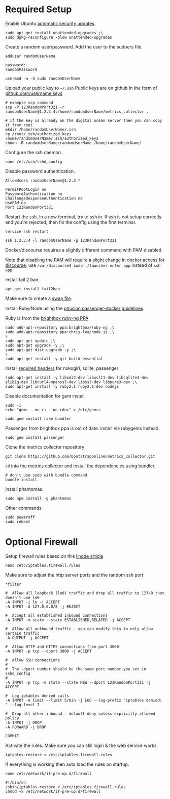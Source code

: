# Required Setup

Enable Ubuntu [automatic security updates](https://help.ubuntu.com/community/AutomaticSecurityUpdates).

```
sudo apt-get install unattended-upgrades ;\
sudo dpkg-reconfigure -plow unattended-upgrades
```

Create a random user/password. Add the user to the sudoers file.

```
adduser randomUserName

password:
randomPassword

usermod -a -G sudo randomUserName
```

Upload your public key to `~/.ssh` Public keys are on github in the form of [github.com/username.keys](https://github.com/bootstraponline.keys)

```
# example scp command
scp -P 123RandomPort321 -r randomUserName@1.2.3.4:/home/randomUserName/metrics_collector .

# if the key is already on the digital ocean server then you can copy it from root
mkdir /home/randomUserName/.ssh
cp /root/.ssh/authorized_keys /home/randomUserName/.ssh/authorized_keys
chown -R randomUserName:randomUserName /home/randomUserName/
```

Configure the ssh daemon.

`nano /etc/ssh/sshd_config`

Disable password authentication.

```
AllowUsers randomUserName@1.2.3.*

PermitRootLogin no 
PasswordAuthentication no
ChallengeResponseAuthentication no
UsePAM no
Port 123RandomPort321
```

Restart the ssh. In a new terminal, try to ssh in. If ssh is not setup correctly and you're rejected, then fix the config using the first terminal.

```
service ssh restart

ssh 1.2.3.4 -l randomUserName -p 123RandomPort321
```

Docker/discourse requires a slightly different command with PAM disabled.

Note that disabling the PAM will require a [slight change in docker access for discourse](https://meta.discourse.org/t/launcher-ssh-app-failed-due-to-pam-configuration/17317).
use `/var/discourse$ sudo ./launcher enter app` instead of `ssh app`

Install fail 2 ban.

`apt-get install fail2ban`

Make sure to create a [swap file](http://www.nbrogi.me/2014/08/digital-ocean-droplet-crashing/).

Install Ruby/Node using the [phusion passenger-docker guidelines](https://github.com/phusion/passenger-docker).

Ruby is from the [brightbox ruby-ng PPA](https://launchpad.net/~brightbox/+archive/ubuntu/ruby-ng)

```
sudo add-apt-repository ppa:brightbox/ruby-ng ;\
sudo add-apt-repository ppa:chris-lea/node.js ;\
\
sudo apt-get update ;\
sudo apt-get upgrade -y ;\
sudo apt-get dist-upgrade -y ;\
\
sudo apt-get install -y git build-essential
```

Install [required headers](https://github.com/phusion/passenger-docker/blob/a85d29719ce0439305c03e51918b633ca182aca9/image/devheaders.sh) for nokogiri, sqlite, passenger

```
sudo apt-get install -y libxml2-dev libxslt1-dev libsqlite3-dev zlib1g-dev libcurl4-openssl-dev libssl-dev libpcre3-dev ;\
sudo apt-get install -y ruby2.1 ruby2.1-dev nodejs
```

Disable documentation for gem install.

```
sudo -i
echo "gem: --no-ri --no-rdoc" > /etc/gemrc

sudo gem install rake bundler
```

Passenger from brightbox ppa is out of date. install via rubygems instead.

`sudo gem install passenger`

Clone the metrics collector repository

`git clone https://github.com/bootstraponline/metrics_collector.git`

`cd` into the metrics collector and install the dependencies using bundler.

```
# don't use sudo with bundle command
bundle install
```

Install phantomas.

`sudo npm install -g phantomas`

Other commands

```
sudo poweroff
sudo reboot
```

# Optional Firewall

Setup firewall rules based on this [linode article](https://library.linode.com/securing-your-server)

`nano /etc/iptables.firewall.rules`

Make sure to adjust the http server ports and the random ssh port.

```
*filter
 
#  Allow all loopback (lo0) traffic and drop all traffic to 127/8 that doesn't use lo0
-A INPUT -i lo -j ACCEPT
-A INPUT -d 127.0.0.0/8 -j REJECT
 
#  Accept all established inbound connections
-A INPUT -m state --state ESTABLISHED,RELATED -j ACCEPT
 
#  Allow all outbound traffic - you can modify this to only allow certain traffic
-A OUTPUT -j ACCEPT

#  Allow HTTP and HTTPS connections from port 3000
-A INPUT -p tcp --dport 3000 -j ACCEPT
 
#  Allow SSH connections
#
#  The -dport number should be the same port number you set in sshd_config
#
-A INPUT -p tcp -m state --state NEW --dport 123RandomPort321 -j ACCEPT

#  Log iptables denied calls
-A INPUT -m limit --limit 5/min -j LOG --log-prefix "iptables denied: " --log-level 7

#  Drop all other inbound - default deny unless explicitly allowed policy
-A INPUT -j DROP
-A FORWARD -j DROP

COMMIT
```

Activate the rules. Make sure you can still login & the web service works.

`iptables-restore < /etc/iptables.firewall.rules`

If everything is working then auto load the rules on startup.

```
nano /etc/network/if-pre-up.d/firewall

#!/bin/sh
/sbin/iptables-restore < /etc/iptables.firewall.rules
chmod +x /etc/network/if-pre-up.d/firewall
```
